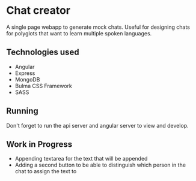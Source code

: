 # Chat creator

A single page webapp to generate mock chats. Useful for designing chats for polyglots that want to learn multiple spoken languages. 

## Technologies used
- Angular
- Express
- MongoDB   
- Bulma CSS Framework
- SASS

## Running
Don't forget to run the api server and angular server to view and develop.

## Work in Progress
- Appending textarea for the text that will be appended
- Adding a second button to be able to distinguish which person in the chat to assign the text to 
